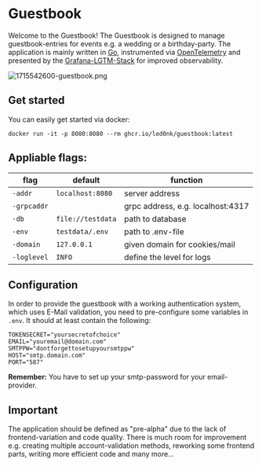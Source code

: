 # Guestbook

Welcome to the Guestbook! The Guestbook is designed to manage guestbook-entries for events e.g. a wedding or a birthday-party.
The application is mainly written in [Go](https://go.dev/), instrumented via [OpenTelemetry](https://opentelemetry.io/) and presented by the [Grafana-LGTM-Stack](https://github.com/grafana/docker-otel-lgtm) for improved observability.

![1715542600-guestbook.png](assets/imgs/1715542600-guestbook.png)

## Get started

You can easily get started via docker:
```shell
docker run -it -p 8080:8080 --rm ghcr.io/led0nk/guestbook:latest
```


## Appliable flags:

| flag        | default          | function                          |
| ----------- | ---------------- | --------------------------------- |
| `-addr`     | `localhost:8080` | server address                    |
| `-grpcaddr` | <nil>            | grpc address, e.g. localhost:4317 |
| `-db`       | `file://testdata`  | path to database                  |
| `-env`      | `testdata/.env`    | path to .env-file                 |
| `-domain`   | `127.0.0.1`        | given domain for cookies/mail     |
| `-loglevel` | `INFO`             | define the level for logs         |

## Configuration

In order to provide the guestbook with a working authentication system, which uses E-Mail validation, you need to pre-configure some variables in `.env`.
It should at least contain the following:
```dotenv
TOKENSECRET="yoursecretofchoice"
EMAIL="youremail@domain.com"
SMTPPW="dontforgettosetupyoursmtppw"
HOST="smtp.domain.com"
PORT="587"
```

**Remember:** You have to set up your smtp-password for your email-provider.

## Important

The application should be defined as "pre-alpha" due to the lack of frontend-variation and code quality.
There is much room for improvement e.g. creating multiple account-validation methods, reworking some frontend parts, writing more efficient code and many more...

